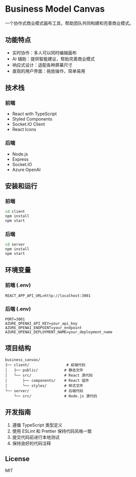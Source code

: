 # Business Model Canvas

一个协作式商业模式画布工具，帮助团队共同构建和完善商业模式。

## 功能特点

- 实时协作：多人可以同时编辑画布
- AI 辅助：提供智能建议，帮助完善商业模式
- 响应式设计：适配各种屏幕尺寸
- 直观的用户界面：拖放操作，简单易用

## 技术栈

### 前端
- React with TypeScript
- Styled Components
- Socket.IO Client
- React Icons

### 后端
- Node.js
- Express
- Socket.IO
- Azure OpenAI

## 安装和运行

### 前端

```bash
cd client
npm install
npm start
```

### 后端

```bash
cd server
npm install
npm start
```

## 环境变量

### 前端 (.env)
```
REACT_APP_API_URL=http://localhost:3001
```

### 后端 (.env)
```
PORT=3001
AZURE_OPENAI_API_KEY=your_api_key
AZURE_OPENAI_ENDPOINT=your_endpoint
AZURE_OPENAI_DEPLOYMENT_NAME=your_deployment_name
```

## 项目结构

```
business_canvas/
├── client/                 # 前端代码
│   ├── public/            # 静态文件
│   └── src/               # React 源代码
│       ├── components/    # React 组件
│       └── styles/        # 样式文件
└── server/                # 后端代码
    └── src/               # Node.js 源代码
```

## 开发指南

1. 遵循 TypeScript 类型定义
2. 使用 ESLint 和 Prettier 保持代码风格一致
3. 提交代码前进行本地测试
4. 保持良好的代码注释

## License

MIT
